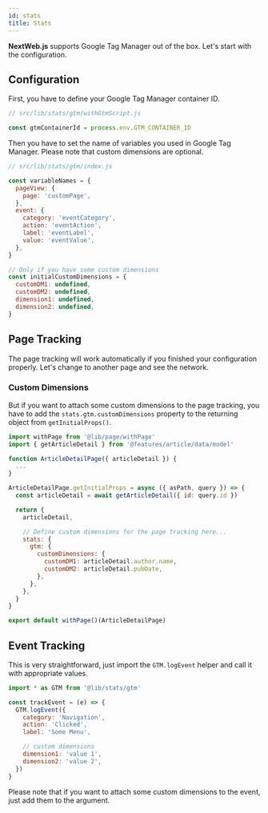 ```yaml
---
id: stats
title: Stats
---
```


**NextWeb.js** supports Google Tag Manager out of the box. Let's start with the configuration.

## Configuration

First, you have to define your Google Tag Manager container ID.

```javascript
// src/lib/stats/gtm/withGtmScript.js

const gtmContainerId = process.env.GTM_CONTAINER_ID
```

Then you have to set the name of variables you used in Google Tag Manager. Please note that custom dimensions are optional.

```javascript
// src/lib/stats/gtm/index.js

const variableNames = {
  pageView: {
    page: 'customPage',
  },
  event: {
    category: 'eventCategory',
    action: 'eventAction',
    label: 'eventLabel',
    value: 'eventValue',
  },
}

// Only if you have some custom dimensions
const initialCustomDimensions = {
  customDM1: undefined,
  customDM2: undefined,
  dimension1: undefined,
  dimension2: undefined,
}
```

## Page Tracking

The page tracking will work automatically if you finished your configuration properly. Let's change to another page and see the network.

### Custom Dimensions

But if you want to attach some custom dimensions to the page tracking, you have to add the ```stats.gtm.customDimensions``` property to the returning object from ```getInitialProps()```.

```javascript
import withPage from '@lib/page/withPage'
import { getArticleDetail } from '@features/article/data/model'

function ArticleDetailPage({ articleDetail }) {
  ...
}

ArticleDetailPage.getInitialProps = async ({ asPath, query }) => {
  const articleDetail = await getArticleDetail({ id: query.id })

  return {
    articleDetail,

    // Define custom dimensions for the page tracking here...
    stats: {
      gtm: {
        customDimensions: {
          customDM1: articleDetail.author.name,
          customDM2: articleDetail.pubDate,
        },
      },
    },
  }
}

export default withPage()(ArticleDetailPage)
```

## Event Tracking

This is very straightforward, just import the ```GTM.logEvent``` helper and call it with appropriate values.

```javascript
import * as GTM from '@lib/stats/gtm'

const trackEvent = (e) => {
  GTM.logEvent({
    category: 'Navigation',
    action: 'Clicked',
    label: 'Some Menu',

    // custom dimensions
    dimension1: 'value 1',
    dimension2: 'value 2',
  })
}
```

Please note that if you want to attach some custom dimensions to the event, just add them to the argument.

